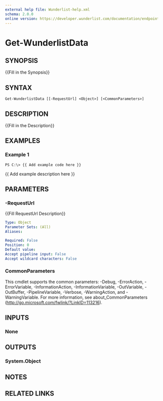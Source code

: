 ```yaml
---
external help file: Wunderlist-help.xml
schema: 2.0.0
online version: https://developer.wunderlist.com/documentation/endpoints/reminderlist
---
```


# Get-WunderlistData
## SYNOPSIS
{{Fill in the Synopsis}}
## SYNTAX

```
Get-WunderlistData [[-RequestUrl] <Object>] [<CommonParameters>]
```

## DESCRIPTION
{{Fill in the Description}}
## EXAMPLES

### Example 1
```
PS C:\> {{ Add example code here }}
```

{{ Add example description here }}
## PARAMETERS

### -RequestUrl
{{Fill RequestUrl Description}}

```yaml
Type: Object
Parameter Sets: (All)
Aliases: 

Required: False
Position: 0
Default value: 
Accept pipeline input: False
Accept wildcard characters: False
```

### CommonParameters
This cmdlet supports the common parameters: -Debug, -ErrorAction, -ErrorVariable, -InformationAction, -InformationVariable, -OutVariable, -OutBuffer, -PipelineVariable, -Verbose, -WarningAction, and -WarningVariable. For more information, see about_CommonParameters (http://go.microsoft.com/fwlink/?LinkID=113216).
## INPUTS

### None

## OUTPUTS

### System.Object

## NOTES

## RELATED LINKS

